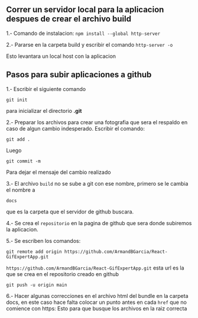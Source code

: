 ## Correr un servidor local para la aplicacion despues de crear el archivo build

1.- Comando de instalacion: `npm install --global http-server`

2.- Pararse en la carpeta  build y escribir el comando `http-server -o`

Esto levantara un local host con la aplicacion

## Pasos para subir aplicaciones a github

1.- Escribir el siguiente comando 
```
git init
``` 
para inicializar el directorio **.git**

2.- Preparar los archivos para crear una fotografia que sera el respaldo en caso de algun cambio indesperado. Escribir el comando: 
```
git add .
```  
Luego 
```
git commit -m
```
Para dejar el mensaje del cambio realizado

3.- El archivo `build` no se sube a git con ese nombre,  primero se le cambia el nombre a 
```
docs
``` 
que es la carpeta que el servidor de github buscara.

4.- Se crea el `repositorio` en la pagina de github que sera donde subiremos la aplicacion.

5.- Se escriben los comandos:
```
git remote add origin https://github.com/ArmandBGarcia/React-GifExpertApp.git 
```
`https://github.com/ArmandBGarcia/React-GifExpertApp.git` esta url es la que se crea en el repositorio creado en github
```
git push -u origin main
```

6.- Hacer algunas correcciones en el archivo html del bundle en la carpeta docs, en este caso hace falta colocar un punto antes en cada ``href`` que no comience con https: Esto para que busque los archivos en la  raiz correcta


